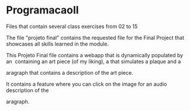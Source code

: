 # ProgramacaoII

Files that contain several class exercises from 02 to 15

The file "projeto final" contains the requested file for the Final Project that showcases all skills learned in the module.

This Projeto Final file contains a webapp that is dynamically populated by an <img> containing an art piece (of my liking), a <label> that simulates a plaque and a <p>aragraph that contains a description of the art piece.

It contains a feature where you can click on the image for an audio description of the <p>aragraph.